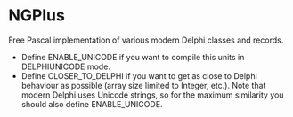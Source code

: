 # NGPlus
Free Pascal implementation of various modern Delphi classes and records.

  - Define ENABLE_UNICODE if you want to compile this units in DELPHIUNICODE mode.
  - Define CLOSER_TO_DELPHI if you want to get as close to Delphi behaviour as possible (array size limited to Integer, etc.). Note that modern Delphi uses Unicode strings, so for the maximum similarity you should also define ENABLE_UNICODE.
